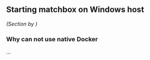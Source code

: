 
## Starting matchbox on Windows host

_(Section by )_

### Why can not use native Docker

...

### 